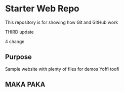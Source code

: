 # Starter Web Repo

This repository is for showing how Git and GitHub work

THIRD update

4 change

## Purpose

Sample website with plenty of files for demos
Yoffi toofi


## MAKA PAKA
